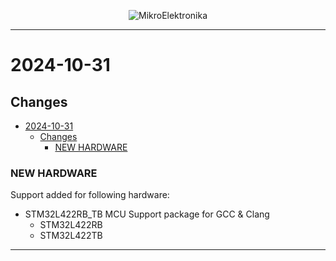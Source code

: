 <p align="center">
  <img src="http://www.mikroe.com/img/designs/beta/logo_small.png?raw=true" alt="MikroElektronika"/>
</p>

---

# 2024-10-31

## Changes

- [2024-10-31](#2024-10-31)
  - [Changes](#changes)
    - [NEW HARDWARE](#new-hardware)

### NEW HARDWARE

Support added for following hardware:

- STM32L422RB_TB MCU Support package for GCC & Clang
  - STM32L422RB
  - STM32L422TB

---
